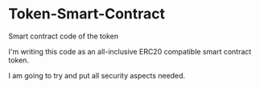 # Token-Smart-Contract
Smart contract code of the token

I'm writing this code as an all-inclusive ERC20 compatible smart contract token.

I am going to try and put all security aspects needed.

